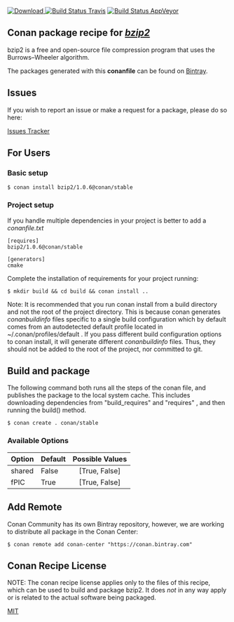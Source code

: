 [![Download](https://api.bintray.com/packages/conan-community/conan/bzip2%3Aconan/images/download.svg) ](https://bintray.com/conan-community/conan/bzip2%3Aconan/_latestVersion)
[![Build Status Travis](https://travis-ci.org/conan-community/conan-bzip2.svg)](https://travis-ci.org/conan-community/conan-bzip2)
[![Build Status AppVeyor](https://ci.appveyor.com/api/projects/status/github/conan-community/conan-bzip2?svg=true)](https://ci.appveyor.com/project/ConanCIintegration/conan-bzip2)

## Conan package recipe for [*bzip2*](http://www.bzip.org)

bzip2 is a free and open-source file compression program that uses the Burrows–Wheeler algorithm.

The packages generated with this **conanfile** can be found on [Bintray](https://bintray.com/conan-community/conan/bzip2%3Aconan).


## Issues

If you wish to report an issue or make a request for a package, please do so here:

[Issues Tracker](https://github.com/conan-community/community/issues)


## For Users

### Basic setup

    $ conan install bzip2/1.0.6@conan/stable

### Project setup

If you handle multiple dependencies in your project is better to add a *conanfile.txt*

    [requires]
    bzip2/1.0.6@conan/stable

    [generators]
    cmake

Complete the installation of requirements for your project running:

    $ mkdir build && cd build && conan install ..

Note: It is recommended that you run conan install from a build directory and not the root of the project directory.  This is because conan generates *conanbuildinfo* files specific to a single build configuration which by default comes from an autodetected default profile located in ~/.conan/profiles/default .  If you pass different build configuration options to conan install, it will generate different *conanbuildinfo* files.  Thus, they should not be added to the root of the project, nor committed to git.


## Build and package

The following command both runs all the steps of the conan file, and publishes the package to the local system cache.  This includes downloading dependencies from "build_requires" and "requires" , and then running the build() method.

    $ conan create . conan/stable


### Available Options
| Option        | Default | Possible Values  |
| ------------- |:----------------- |:------------:|
| shared      | False |  [True, False] |
| fPIC      | True |  [True, False] |


## Add Remote

Conan Community has its own Bintray repository, however, we are working to distribute all package in the Conan Center:

    $ conan remote add conan-center "https://conan.bintray.com"


## Conan Recipe License

NOTE: The conan recipe license applies only to the files of this recipe, which can be used to build and package bzip2.
It does *not* in any way apply or is related to the actual software being packaged.

[MIT](LICENSE)
